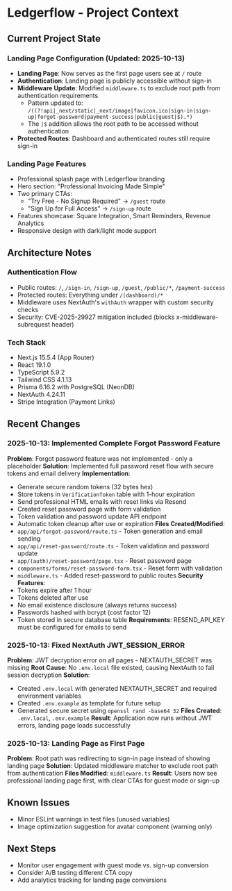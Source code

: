 # Ledgerflow - Project Context

## Current Project State

### Landing Page Configuration (Updated: 2025-10-13)
- **Landing Page**: Now serves as the first page users see at `/` route
- **Authentication**: Landing page is publicly accessible without sign-in
- **Middleware Update**: Modified `middleware.ts` to exclude root path from authentication requirements
  - Pattern updated to: `/((?!api|_next/static|_next/image|favicon.ico|sign-in|sign-up|forgot-password|payment-success|public|guest|$).*)`
  - The `|$` addition allows the root path to be accessed without authentication
- **Protected Routes**: Dashboard and authenticated routes still require sign-in

### Landing Page Features
- Professional splash page with Ledgerflow branding
- Hero section: "Professional Invoicing Made Simple"
- Two primary CTAs:
  - "Try Free - No Signup Required" → `/guest` route
  - "Sign Up for Full Access" → `/sign-up` route
- Features showcase: Square Integration, Smart Reminders, Revenue Analytics
- Responsive design with dark/light mode support

## Architecture Notes

### Authentication Flow
- Public routes: `/`, `/sign-in`, `/sign-up`, `/guest`, `/public/*`, `/payment-success`
- Protected routes: Everything under `/(dashboard)/*`
- Middleware uses NextAuth's `withAuth` wrapper with custom security checks
- Security: CVE-2025-29927 mitigation included (blocks x-middleware-subrequest header)

### Tech Stack
- Next.js 15.5.4 (App Router)
- React 19.1.0
- TypeScript 5.9.2
- Tailwind CSS 4.1.13
- Prisma 6.16.2 with PostgreSQL (NeonDB)
- NextAuth 4.24.11
- Stripe Integration (Payment Links)

## Recent Changes

### 2025-10-13: Implemented Complete Forgot Password Feature
**Problem**: Forgot password feature was not implemented - only a placeholder
**Solution**: Implemented full password reset flow with secure tokens and email delivery
**Implementation**:
  - Generate secure random tokens (32 bytes hex)
  - Store tokens in `VerificationToken` table with 1-hour expiration
  - Send professional HTML emails with reset links via Resend
  - Created reset password page with form validation
  - Token validation and password update API endpoint
  - Automatic token cleanup after use or expiration
**Files Created/Modified**:
  - `app/api/forgot-password/route.ts` - Token generation and email sending
  - `app/api/reset-password/route.ts` - Token validation and password update
  - `app/(auth)/reset-password/page.tsx` - Reset password page
  - `components/forms/reset-password-form.tsx` - Reset form with validation
  - `middleware.ts` - Added reset-password to public routes
**Security Features**:
  - Tokens expire after 1 hour
  - Tokens deleted after use
  - No email existence disclosure (always returns success)
  - Passwords hashed with bcrypt (cost factor 12)
  - Token stored in secure database table
**Requirements**: RESEND_API_KEY must be configured for emails to send

### 2025-10-13: Fixed NextAuth JWT_SESSION_ERROR
**Problem**: JWT decryption error on all pages - NEXTAUTH_SECRET was missing
**Root Cause**: No `.env.local` file existed, causing NextAuth to fail session decryption
**Solution**:
  - Created `.env.local` with generated NEXTAUTH_SECRET and required environment variables
  - Created `.env.example` as template for future setup
  - Generated secure secret using `openssl rand -base64 32`
**Files Created**: `.env.local`, `.env.example`
**Result**: Application now runs without JWT errors, landing page loads successfully

### 2025-10-13: Landing Page as First Page
**Problem**: Root path was redirecting to sign-in page instead of showing landing page
**Solution**: Updated middleware matcher to exclude root path from authentication
**Files Modified**: `middleware.ts`
**Result**: Users now see professional landing page first, with clear CTAs for guest mode or sign-up

## Known Issues
- Minor ESLint warnings in test files (unused variables)
- Image optimization suggestion for avatar component (warning only)

## Next Steps
- Monitor user engagement with guest mode vs. sign-up conversion
- Consider A/B testing different CTA copy
- Add analytics tracking for landing page conversions
